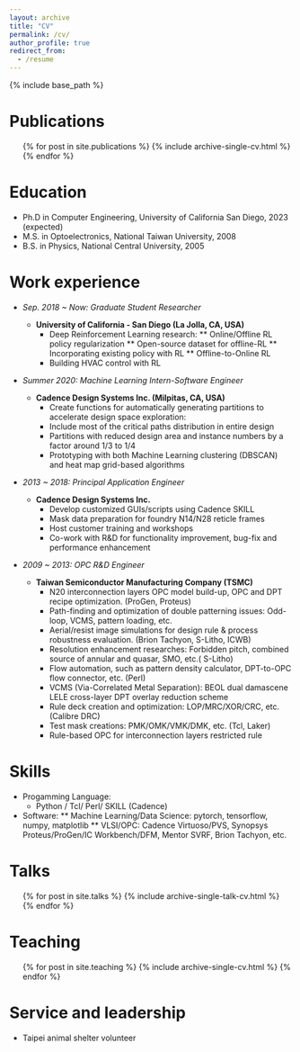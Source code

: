 ```yaml
---
layout: archive
title: "CV"
permalink: /cv/
author_profile: true
redirect_from:
  - /resume
---
```


{% include base_path %}

Publications
======
  <ul>{% for post in site.publications %}
    {% include archive-single-cv.html %}
  {% endfor %}</ul>

Education
======
* Ph.D in Computer Engineering, University of California San Diego, 2023 (expected)
* M.S. in Optoelectronics, National Taiwan University, 2008
* B.S. in Physics, National Central University, 2005

Work experience
======
* *Sep. 2018 ~ Now: Graduate Student Researcher*
  * **University of California - San Diego (La Jolla, CA, USA)**
    * Deep Reinforcement Learning research:
      ** Online/Offline RL policy regularization
      ** Open-source dataset for offline-RL
      ** Incorporating existing policy with RL
      ** Offline-to-Online RL
    * Building HVAC control with RL


* *Summer 2020: Machine Learning Intern-Software Engineer*
  * **Cadence Design Systems Inc. (Milpitas, CA, USA)**
    * Create functions for automatically generating partitions to accelerate design space exploration:
    * Include most of the critical paths distribution in entire design
    * Partitions with reduced design area and instance numbers by a factor around 1/3 to 1/4 
    * Prototyping with both Machine Learning clustering (DBSCAN) and heat map grid-based algorithms

* *2013 ~ 2018: Principal Application Engineer*
  * **Cadence Design Systems Inc.**
    * Develop customized GUIs/scripts using Cadence SKILL
    * Mask data preparation for foundry N14/N28 reticle frames
    * Host customer training and workshops
    * Co-work with R&D for functionality improvement, bug-fix and performance enhancement
  
* *2009 ~ 2013: OPC R&D Engineer*
  * **Taiwan Semiconductor Manufacturing Company (TSMC)**
    * N20 interconnection layers OPC model build-up, OPC and DPT recipe optimization. (ProGen, Proteus)
    * Path-finding and optimization of double patterning issues: Odd-loop, VCMS, pattern loading, etc.
    * Aerial/resist image simulations for design rule & process robustness evaluation. (Brion Tachyon, S-Litho, ICWB)
    * Resolution enhancement researches: Forbidden pitch, combined source of annular and quasar, SMO, etc.( S-Litho)
    * Flow automation, such as pattern density calculator, DPT-to-OPC flow connector, etc. (Perl)
    * VCMS (Via-Correlated Metal Separation): BEOL dual damascene LELE cross-layer  DPT overlay reduction scheme
    * Rule deck creation and optimization: LOP/MRC/XOR/CRC, etc. (Calibre DRC)
    * Test mask creations: PMK/OMK/VMK/DMK, etc. (Tcl, Laker)
    * Rule-based OPC for interconnection layers restricted rule

Skills
======
* Progamming Language:
  * Python / Tcl/ Perl/ SKILL (Cadence)
* Software:
  ** Machine Learning/Data Science: pytorch, tensorflow, numpy, matplotlib
  ** VLSI/OPC: Cadence Virtuoso/PVS, Synopsys Proteus/ProGen/IC Workbench/DFM, Mentor SVRF, Brion Tachyon, etc.
  
Talks
======
  <ul>{% for post in site.talks %}
    {% include archive-single-talk-cv.html %}
  {% endfor %}</ul>
  
Teaching
======
  <ul>{% for post in site.teaching %}
    {% include archive-single-cv.html %}
  {% endfor %}</ul>
  
Service and leadership
======
* Taipei animal shelter volunteer
